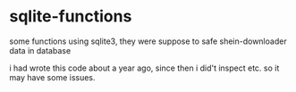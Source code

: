 # sqlite-functions
some functions using sqlite3, they were suppose to safe shein-downloader data in database

i had wrote this code about a year ago, since then i did't inspect etc. so 
it may have some issues.
